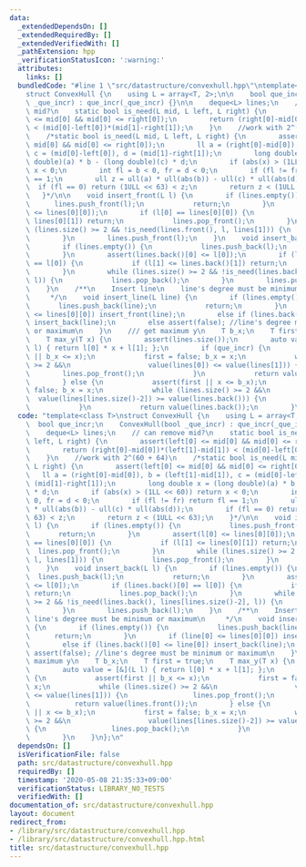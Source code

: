 ```yaml
---
data:
  _extendedDependsOn: []
  _extendedRequiredBy: []
  _extendedVerifiedWith: []
  _pathExtension: hpp
  _verificationStatusIcon: ':warning:'
  attributes:
    links: []
  bundledCode: "#line 1 \"src/datastructure/convexhull.hpp\"\ntemplate<class T>\n\
    struct ConvexHull {\n    using L = array<T, 2>;\n\n    bool que_incr;\n    ConvexHull(bool\
    \ _que_incr) : que_incr(_que_incr) {}\n\n    deque<L> lines;\n    // can remove\
    \ mid?\n    static bool is_need(L mid, L left, L right) {\n        assert(left[0]\
    \ <= mid[0] && mid[0] <= right[0]);\n        return (right[0]-mid[0])*(left[1]-mid[1])\
    \ < (mid[0]-left[0])*(mid[1]-right[1]);\n    }\n    //work with 2^(60 + 64)\n\
    \    /*static bool is_need(L mid, L left, L right) {\n        assert(left[0] <=\
    \ mid[0] && mid[0] <= right[0]);\n        ll a = (right[0]-mid[0]), b = (left[1]-mid[1]),\
    \ c = (mid[0]-left[0]), d = (mid[1]-right[1]);\n        long double x = (long\
    \ double)(a) * b - (long double)(c) * d;\n        if (abs(x) > (1LL << 60)) return\
    \ x < 0;\n        int fl = b < 0, fr = d < 0;\n        if (fl != fr) return fl\
    \ == 1;\n        ull z = ull(a) * ull(abs(b)) - ull(c) * ull(abs(d));\n      \
    \  if (fl == 0) return (1ULL << 63) < z;\n        return z < (1ULL << 63);\n \
    \   }*/\n\n    void insert_front(L l) {\n        if (lines.empty()) {\n      \
    \      lines.push_front(l);\n            return;\n        }\n        assert(l[0]\
    \ <= lines[0][0]);\n        if (l[0] == lines[0][0]) {\n            if (l[1] <=\
    \ lines[0][1]) return;\n            lines.pop_front();\n        }\n        while\
    \ (lines.size() >= 2 && !is_need(lines.front(), l, lines[1])) {\n            lines.pop_front();\n\
    \        }\n        lines.push_front(l);\n    }\n    void insert_back(L l) {\n\
    \        if (lines.empty()) {\n            lines.push_back(l);\n            return;\n\
    \        }\n        assert(lines.back()[0] <= l[0]);\n        if (lines.back()[0]\
    \ == l[0]) {\n            if (l[1] <= lines.back()[1]) return;\n            lines.pop_back();\n\
    \        }\n        while (lines.size() >= 2 && !is_need(lines.back(), lines[lines.size()-2],\
    \ l)) {\n            lines.pop_back();\n        }\n        lines.push_back(l);\n\
    \    }\n    /**\n    Insert line\n    line's degree must be minimum or maximum\n\
    \     */\n    void insert_line(L line) {\n        if (lines.empty()) {\n     \
    \       lines.push_back(line);\n            return;\n        }\n        if (line[0]\
    \ <= lines[0][0]) insert_front(line);\n        else if (lines.back()[0] <= line[0])\
    \ insert_back(line);\n        else assert(false); //line's degree must be minimum\
    \ or maximum\n    }\n    /// get maximum y\n    T b_x;\n    T first = true;\n\
    \    T max_y(T x) {\n        assert(lines.size());\n        auto value = [&](L\
    \ l) { return l[0] * x + l[1]; };\n        if (que_incr) {\n            assert(first\
    \ || b_x <= x);\n            first = false; b_x = x;\n            while (lines.size()\
    \ >= 2 &&\n                   value(lines[0]) <= value(lines[1])) {\n        \
    \        lines.pop_front();\n            }\n            return value(lines.front());\n\
    \        } else {\n            assert(first || x <= b_x);\n            first =\
    \ false; b_x = x;\n            while (lines.size() >= 2 &&\n                 \
    \  value(lines[lines.size()-2]) >= value(lines.back())) {\n                lines.pop_back();\n\
    \            }\n            return value(lines.back());\n        }\n    }\n};\n"
  code: "template<class T>\nstruct ConvexHull {\n    using L = array<T, 2>;\n\n  \
    \  bool que_incr;\n    ConvexHull(bool _que_incr) : que_incr(_que_incr) {}\n\n\
    \    deque<L> lines;\n    // can remove mid?\n    static bool is_need(L mid, L\
    \ left, L right) {\n        assert(left[0] <= mid[0] && mid[0] <= right[0]);\n\
    \        return (right[0]-mid[0])*(left[1]-mid[1]) < (mid[0]-left[0])*(mid[1]-right[1]);\n\
    \    }\n    //work with 2^(60 + 64)\n    /*static bool is_need(L mid, L left,\
    \ L right) {\n        assert(left[0] <= mid[0] && mid[0] <= right[0]);\n     \
    \   ll a = (right[0]-mid[0]), b = (left[1]-mid[1]), c = (mid[0]-left[0]), d =\
    \ (mid[1]-right[1]);\n        long double x = (long double)(a) * b - (long double)(c)\
    \ * d;\n        if (abs(x) > (1LL << 60)) return x < 0;\n        int fl = b <\
    \ 0, fr = d < 0;\n        if (fl != fr) return fl == 1;\n        ull z = ull(a)\
    \ * ull(abs(b)) - ull(c) * ull(abs(d));\n        if (fl == 0) return (1ULL <<\
    \ 63) < z;\n        return z < (1ULL << 63);\n    }*/\n\n    void insert_front(L\
    \ l) {\n        if (lines.empty()) {\n            lines.push_front(l);\n     \
    \       return;\n        }\n        assert(l[0] <= lines[0][0]);\n        if (l[0]\
    \ == lines[0][0]) {\n            if (l[1] <= lines[0][1]) return;\n          \
    \  lines.pop_front();\n        }\n        while (lines.size() >= 2 && !is_need(lines.front(),\
    \ l, lines[1])) {\n            lines.pop_front();\n        }\n        lines.push_front(l);\n\
    \    }\n    void insert_back(L l) {\n        if (lines.empty()) {\n          \
    \  lines.push_back(l);\n            return;\n        }\n        assert(lines.back()[0]\
    \ <= l[0]);\n        if (lines.back()[0] == l[0]) {\n            if (l[1] <= lines.back()[1])\
    \ return;\n            lines.pop_back();\n        }\n        while (lines.size()\
    \ >= 2 && !is_need(lines.back(), lines[lines.size()-2], l)) {\n            lines.pop_back();\n\
    \        }\n        lines.push_back(l);\n    }\n    /**\n    Insert line\n   \
    \ line's degree must be minimum or maximum\n     */\n    void insert_line(L line)\
    \ {\n        if (lines.empty()) {\n            lines.push_back(line);\n      \
    \      return;\n        }\n        if (line[0] <= lines[0][0]) insert_front(line);\n\
    \        else if (lines.back()[0] <= line[0]) insert_back(line);\n        else\
    \ assert(false); //line's degree must be minimum or maximum\n    }\n    /// get\
    \ maximum y\n    T b_x;\n    T first = true;\n    T max_y(T x) {\n        assert(lines.size());\n\
    \        auto value = [&](L l) { return l[0] * x + l[1]; };\n        if (que_incr)\
    \ {\n            assert(first || b_x <= x);\n            first = false; b_x =\
    \ x;\n            while (lines.size() >= 2 &&\n                   value(lines[0])\
    \ <= value(lines[1])) {\n                lines.pop_front();\n            }\n \
    \           return value(lines.front());\n        } else {\n            assert(first\
    \ || x <= b_x);\n            first = false; b_x = x;\n            while (lines.size()\
    \ >= 2 &&\n                   value(lines[lines.size()-2]) >= value(lines.back()))\
    \ {\n                lines.pop_back();\n            }\n            return value(lines.back());\n\
    \        }\n    }\n};\n"
  dependsOn: []
  isVerificationFile: false
  path: src/datastructure/convexhull.hpp
  requiredBy: []
  timestamp: '2020-05-08 21:35:33+09:00'
  verificationStatus: LIBRARY_NO_TESTS
  verifiedWith: []
documentation_of: src/datastructure/convexhull.hpp
layout: document
redirect_from:
- /library/src/datastructure/convexhull.hpp
- /library/src/datastructure/convexhull.hpp.html
title: src/datastructure/convexhull.hpp
---
```

